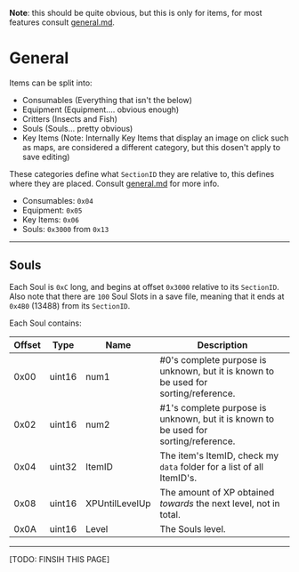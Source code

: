 **Note**: this should be quite obvious, but this is only for items, for most features consult [general.md](https://github.com/n123git/YWSaveEditor/blob/main/docs/general.md).

# General

Items can be split into:
* Consumables (Everything that isn't the below)
* Equipment (Equipment.... obvious enough)
* Critters (Insects and Fish)
* Souls (Souls... pretty obvious)
* Key Items (Note: Internally Key Items that display an image on click such as maps, are considered a different category, but this dosen't apply to save editing)

These categories define what `SectionID` they are relative to, this defines where they are placed. Consult [general.md](https://github.com/n123git/YWSaveEditor/blob/main/docs/general.md) for more info.

* Consumables: `0x04`
* Equipment: `0x05`
* Key Items: `0x06`
* Souls: `0x3000` from `0x13`

---

## Souls

Each Soul is `0xC` long, and begins at offset `0x3000` relative to its `SectionID`. Also note that there are `100` Soul Slots in a save file, meaning that it ends at `0x4B0` (13488) from its `SectionID`.

Each Soul contains:

<!-- you wont believe how long it took me to realise each row can have a different length -->
<!-- I also didnt know that comments malformed a table but whatever -->
| Offset | Type    | Name             | Description           | 
|--------|---------|------------------|-----------------------|
| 0x00   | uint16  | num1             | #0's complete purpose is unknown, but it is known to be used for sorting/reference. |
| 0x02   | uint16  | num2             | #1's complete purpose is unknown, but it is known to be used for sorting/reference. |
| 0x04   | uint32  | ItemID           | The item's ItemID, check my `data` folder for a list of all ItemID's.|
| 0x08   | uint16  | XPUntilLevelUp   | The amount of XP obtained *towards* the next level, not in total. |
| 0x0A   | uint16  | Level            | The Souls level. |

---

[TODO: FINSIH THIS PAGE]
